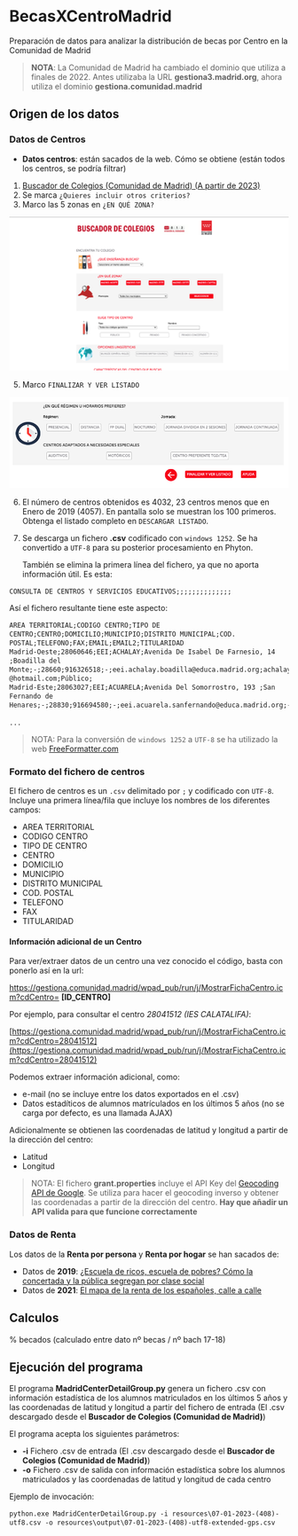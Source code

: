 # BecasXCentroMadrid
Preparación de datos para analizar la distribución de becas por Centro en la Comunidad de Madrid

> **NOTA**: La Comunidad de Madrid ha cambiado el dominio que utiliza a finales de 2022. 
> Antes utilizaba la URL **gestiona3.madrid.org**, ahora 
> utiliza el dominio **gestiona.comunidad.madrid**

## Origen de los datos

### Datos de Centros
* **Datos centros**: están sacados de la web. Cómo se obtiene (están todos los centros, se podría filtrar)
1. [Buscador de Colegios (Comunidad de Madrid) (A partir de 2023)](https://gestiona.comunidad.madrid/wpad_pub/run/j/MostrarConsultaGeneral.icm)
2. Se marca `¿Quieres incluir otros criterios?`
3. Marco las 5 zonas en `¿EN QUÉ ZONA?` 

![Buscador de Colegio - ¿EN QUÉ ZONA?](images/buscador-de-colegios-en-que-zona.png)

5. Marco `FINALIZAR Y VER LISTADO`

![Buscador de Colegio - Finalizar y ver listado](images/buscador-de-colegios-finalizar-y-ver-resultados.png)

6. El número de centros obtenidos es 4032, 23 centros menos que en Enero de 2019 (4057). En pantalla solo se muestran los 100 primeros. Obtenga el listado completo en `DESCARGAR LISTADO`.

7. Se descarga un fichero **.csv** codificado con `windows 1252`. Se ha convertido a `UTF-8` para su 
   posterior procesamiento en Phyton.

   También se elimina la primera línea del fichero, ya que no aporta información útil. Es esta:

```
CONSULTA DE CENTROS Y SERVICIOS EDUCATIVOS;;;;;;;;;;;;;;
```

   Así el fichero resultante tiene este aspecto:

```
AREA TERRITORIAL;CODIGO CENTRO;TIPO DE CENTRO;CENTRO;DOMICILIO;MUNICIPIO;DISTRITO MUNICIPAL;COD. POSTAL;TELEFONO;FAX;EMAIL;EMAIL2;TITULARIDAD
Madrid-Oeste;28060646;EEI;ACHALAY;Avenida De Isabel De Farnesio, 14 ;Boadilla del Monte;-;28660;916326518;-;eei.achalay.boadilla@educa.madrid.org;achalay-@hotmail.com;Público;
Madrid-Este;28063027;EEI;ACUARELA;Avenida Del Somorrostro, 193 ;San Fernando de Henares;-;28830;916694580;-;eei.acuarela.sanfernando@educa.madrid.org;-;Público;

...

```

> NOTA: Para la conversión de `windows 1252` a `UTF-8` se ha utilizado la web 
> [FreeFormatter.com](https://www.freeformatter.com/convert-file-encoding.html)

### Formato del fichero de centros

El fichero de centros es un `.csv` delimitado por `;` y codificado con `UTF-8`. 
Incluye una primera línea/fila que incluye los nombres de los diferentes campos:

   - AREA TERRITORIAL
   - CODIGO CENTRO
   - TIPO DE CENTRO
   - CENTRO
   - DOMICILIO
   - MUNICIPIO
   - DISTRITO MUNICIPAL
   - COD. POSTAL
   - TELEFONO
   - FAX
   - TITULARIDAD

#### Información adicional de un Centro

Para ver/extraer datos de un centro una vez conocido el código, basta con ponerlo así en la url:

   https://gestiona.comunidad.madrid/wpad_pub/run/j/MostrarFichaCentro.icm?cdCentro= **[ID_CENTRO]**
   
Por ejemplo, para consultar el centro *28041512 (IES CALATALIFA)*:

   [https://gestiona.comunidad.madrid/wpad_pub/run/j/MostrarFichaCentro.icm?cdCentro=28041512](https://gestiona.comunidad.madrid/wpad_pub/run/j/MostrarFichaCentro.icm?cdCentro=28041512)

Podemos extraer información adicional, como:

   * e-mail (no se incluye entre los datos exportados en el .csv) 
   * Datos estadíticos de alumnos matrículados en los últimos 5 años (no se carga por defecto, es una llamada AJAX) 
  
Adicionalmente se obtienen las coordenadas de latitud y longitud a partir de la dirección del centro: 
   * Latitud
   * Longitud

> NOTA: El fichero **grant.properties** incluye el API Key del  [Geocoding API
 de Google](https://developers.google.com/maps/documentation/geocoding/start). 
 Se utiliza para hacer el geocoding inverso y obtener las coordenadas 
 a partir de la dirección del centro. **Hay que añadir un API valida para que funcione correctamente**

### Datos de Renta

Los datos de la **Renta por persona** y **Renta por hogar** se han sacados de:
 
   - Datos de **2019**: [¿Escuela de ricos, escuela de pobres? Cómo la concertada y la pública segregan por clase social](https://elpais.com/economia/2019/09/11/actualidad/1568217626_928704.html)
   - Datos de **2021**: [El mapa de la renta de los españoles, calle a calle](https://elpais.com/economia/2021-04-29/el-mapa-de-la-renta-de-los-espanoles-calle-a-calle.html)

## Calculos

% becados (calculado entre dato nº becas / nº bach 17-18)

## Ejecución del programa

El programa **MadridCenterDetailGroup.py** genera un fichero .csv con información
estadística de los alumnos matriculados en los últimos 5 años y las coordenadas de
latitud y longitud a partir del fichero de entrada (El .csv descargado desde el 
 **Buscador de Colegios (Comunidad de Madrid)**)

El programa acepta los siguientes parámetros:

 * **-i** Fichero .csv de entrada (El .csv descargado desde el 
 **Buscador de Colegios (Comunidad de Madrid)**)
 * **-o** Fichero .csv de salida con información estadística sobre los 
 alumnos matriculados y las coordenadas de latitud y longitud de cada centro
 
Ejemplo de invocación:

```
python.exe MadridCenterDetailGroup.py -i resources\07-01-2023-(408)-utf8.csv -o resources\output\07-01-2023-(408)-utf8-extended-gps.csv
```
